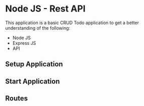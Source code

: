 # Node JS - Rest API

This application is a basic CRUD Todo application to get a better understanding of the following:

- Node JS
- Express JS
- API

## Setup Application

## Start Application

## Routes